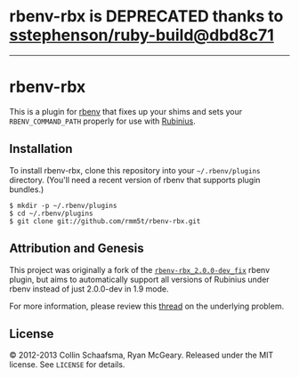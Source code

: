# rbenv-rbx is DEPRECATED thanks to [sstephenson/ruby-build@dbd8c71](https://github.com/sstephenson/ruby-build/commit/dbd8c71d17c4110b1e6bfcf0e2f0ee9ef7fdb100)

---

# rbenv-rbx

This is a plugin for [rbenv](https://github.com/sstephenson/rbenv) that fixes
up your shims and sets your `RBENV_COMMAND_PATH` properly for use with
[Rubinius](http://rubini.us/).

## Installation

To install rbenv-rbx, clone this repository into your `~/.rbenv/plugins`
directory. (You'll need a recent version of rbenv that supports plugin
bundles.)

    $ mkdir -p ~/.rbenv/plugins
    $ cd ~/.rbenv/plugins
    $ git clone git://github.com/rmm5t/rbenv-rbx.git

## Attribution and Genesis

This project was originally a fork of the
[`rbenv-rbx_2.0.0-dev_fix`](https://github.com/collinschaafsma/rbenv-rbx_2.0.0-dev_fix/)
rbenv plugin, but aims to automatically support all versions of Rubinius under
rbenv instead of just 2.0.0-dev in 1.9 mode.

For more information, please review this
[thread](https://github.com/sstephenson/rbenv/issues/178) on the underlying
problem.

## License

&copy; 2012-2013 Collin Schaafsma, Ryan McGeary. Released under the MIT license. See
`LICENSE` for details.
